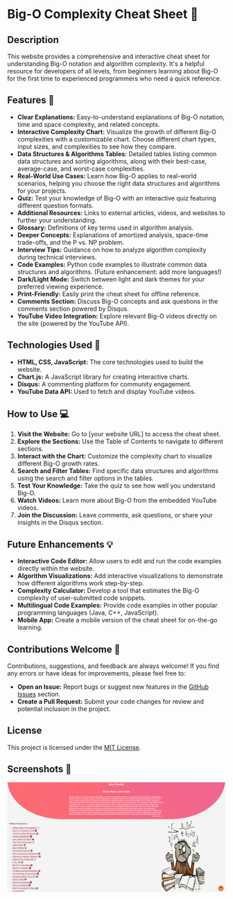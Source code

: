 # Big-O Complexity Cheat Sheet 🤔

## Description

This website provides a comprehensive and interactive cheat sheet for understanding Big-O notation and algorithm complexity. It's a helpful resource for developers of all levels, from beginners learning about Big-O for the first time to experienced programmers who need a quick reference.

## Features 🚀

* **Clear Explanations:** Easy-to-understand explanations of Big-O notation, time and space complexity, and related concepts.
* **Interactive Complexity Chart:** Visualize the growth of different Big-O complexities with a customizable chart. Choose different chart types, input sizes, and complexities to see how they compare.
* **Data Structures & Algorithms Tables:** Detailed tables listing common data structures and sorting algorithms, along with their best-case, average-case, and worst-case complexities.
* **Real-World Use Cases:** Learn how Big-O applies to real-world scenarios, helping you choose the right data structures and algorithms for your projects.
* **Quiz:** Test your knowledge of Big-O with an interactive quiz featuring different question formats.
* **Additional Resources:**  Links to external articles, videos, and websites to further your understanding.
* **Glossary:** Definitions of key terms used in algorithm analysis.
* **Deeper Concepts:** Explanations of amortized analysis, space-time trade-offs, and the P vs. NP problem.
* **Interview Tips:** Guidance on how to analyze algorithm complexity during technical interviews.
* **Code Examples:**  Python code examples to illustrate common data structures and algorithms. (Future enhancement: add more languages!)
* **Dark/Light Mode:**  Switch between light and dark themes for your preferred viewing experience.
* **Print-Friendly:**  Easily print the cheat sheet for offline reference.
* **Comments Section:** Discuss Big-O concepts and ask questions in the comments section powered by Disqus.
* **YouTube Video Integration:** Explore relevant Big-O videos directly on the site (powered by the YouTube API).

## Technologies Used 🧰

* **HTML, CSS, JavaScript:** The core technologies used to build the website.
* **Chart.js:**  A JavaScript library for creating interactive charts.
* **Disqus:**  A commenting platform for community engagement.
* **YouTube Data API:**  Used to fetch and display YouTube videos.

## How to Use 💻

1. **Visit the Website:** Go to [your website URL] to access the cheat sheet.
2. **Explore the Sections:** Use the Table of Contents to navigate to different sections.
3. **Interact with the Chart:** Customize the complexity chart to visualize different Big-O growth rates.
4. **Search and Filter Tables:**  Find specific data structures and algorithms using the search and filter options in the tables.
5. **Test Your Knowledge:**  Take the quiz to see how well you understand Big-O.
6. **Watch Videos:**  Learn more about Big-O from the embedded YouTube videos.
7. **Join the Discussion:**  Leave comments, ask questions, or share your insights in the Disqus section.

## Future Enhancements 💡

* **Interactive Code Editor:** Allow users to edit and run the code examples directly within the website.
* **Algorithm Visualizations:** Add interactive visualizations to demonstrate how different algorithms work step-by-step.
* **Complexity Calculator:**  Develop a tool that estimates the Big-O complexity of user-submitted code snippets.
* **Multilingual Code Examples:**  Provide code examples in other popular programming languages (Java, C++, JavaScript).
* **Mobile App:** Create a mobile version of the cheat sheet for on-the-go learning.

## Contributions Welcome 🙏

Contributions, suggestions, and feedback are always welcome! If you find any errors or have ideas for improvements, please feel free to:

* **Open an Issue:**  Report bugs or suggest new features in the [GitHub Issues](link-to-issues-page) section.
* **Create a Pull Request:**  Submit your code changes for review and potential inclusion in the project.

## License

This project is licensed under the [MIT License](LICENSE).


## Screenshots 📸

![Screenshot 1](/img/ss.png)
